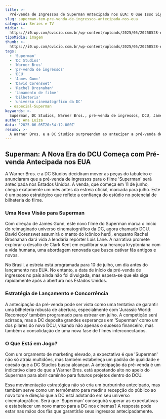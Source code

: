 ```yaml
---
title: >-
  Pré-venda de Ingressos de Superman Antecipada nos EUA: O Que Isso Significa para o Novo DCU
slug: superman-tem-pre-venda-de-ingressos-antecipada-nos-eua
categoria: Séries e TV
midia: >-
  https://i0.wp.com/ovicio.com.br/wp-content/uploads/2025/05/20250528-ovicio-superman-duracao.jpg
tipoMidia: imagem
thumb: >-
  https://i0.wp.com/ovicio.com.br/wp-content/uploads/2025/05/20250528-ovicio-superman-duracao.jpg
tags:
  - 'Superman'
  - 'DC Studios'
  - 'Warner Bros'
  - 'pr-venda de ingressos'
  - 'DCU'
  - 'James Gunn'
  - 'David Corenswet'
  - 'Rachel Brosnahan'
  - 'lanamento de filme'
  - 'bilheteria'
  - 'universo cinematogrfico da DC'
  - especial-Superman
keywords: >-
  Superman, DC Studios, Warner Bros., pré-venda de ingressos, DCU, James Gunn, David Corenswet, Rachel Brosnahan, lançamento de filme, bilheteria, universo cinematográfico da DC
author: Ana Luiza
data: '2025-06-05T20:54:12.000Z'
resumo: >-
  A Warner Bros. e a DC Studios surpreendem ao antecipar a pré-venda de ingressos para o aguardado filme Superman nos Estados Unidos, antes da estreia em julho. A movimentação estratégica indica uma confiança no sucesso do novo universo cinematográfico da DC.
---
```


## Superman: A Nova Era do DCU Começa com Pré-venda Antecipada nos EUA

A Warner Bros. e a DC Studios decidiram mover as peças do tabuleiro e anunciaram que a pré-venda de ingressos para o filme 'Superman' será antecipada nos Estados Unidos. A venda, que começa em 11 de junho, chega exatamente um mês antes da estreia oficial, marcada para julho. Este é um passo estratégico que reflete a confiança do estúdio no potencial de bilheteria do filme.

### Uma Nova Visão para Superman

Com direção de James Gunn, este novo filme do Superman marca o início do reimaginado universo cinematográfico da DC, agora chamado DCU. David Corenswet assumirá o manto do icônico herói, enquanto Rachel Brosnahan dará vida à lendária repórter Lois Lane. A narrativa promete explorar o desafio de Clark Kent em equilibrar sua herança kryptoniana com a vida humana, uma abordagem renovada que busca cativar fãs antigos e novos.

No Brasil, a estreia está programada para 10 de julho, um dia antes do lançamento nos EUA. No entanto, a data de início da pré-venda de ingressos no país ainda não foi divulgada, mas espera-se que ela siga rapidamente após a abertura nos Estados Unidos.

### Estratégia de Lançamento e Concorrência

A antecipação da pré-venda pode ser vista como uma tentativa de garantir uma bilheteria robusta de abertura, especialmente com 'Jurassic World: Recomeço' também programado para estrear em julho. A competição será acirrada, mas a DC deposita grandes esperanças em 'Superman' como um dos pilares do novo DCU, visando não apenas o sucesso financeiro, mas também a consolidação de uma nova fase de filmes interconectados.

### O Que Está em Jogo?

Com um orçamento de marketing elevado, a expectativa é que 'Superman' não só atraia multidões, mas também estabeleça um padrão de qualidade e coesão que a DC Studios busca alcançar. A antecipação da pré-venda é um indicativo claro de que a Warner Bros. está apostando alto no apelo do Superman para abrir caminho para futuros projetos dentro do DCU.

Essa movimentação estratégica não só cria um burburinho antecipado, mas também serve como um termômetro para medir a recepção do público ao novo tom e direção que a DC está adotando em seu universo cinematográfico. Será que 'Superman' conseguirá superar as expectativas e estabelecer um novo marco para a DC nos cinemas? A resposta pode estar nas mãos dos fãs que garantirão seus ingressos antecipadamente.